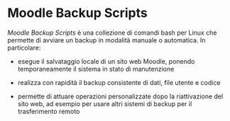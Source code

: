 ﻿Moodle Backup Scripts
=====================

*Moodle Backup Scripts* è una collezione di comandi bash per Linux che permette
di avviare un backup in modalità manuale o automatica. In particolare:

- esegue il salvataggio locale di un sito web Moodle, ponendo temporaneamente
  il sistema in stato di manutenzione

- realizza con rapidità il backup consistente di dati, file utente e codice

- permette di attuare operazioni personalizzate dopo la riattivazione del sito
  web, ad esempio per usare altri sistemi di backup per il trasferimento remoto

